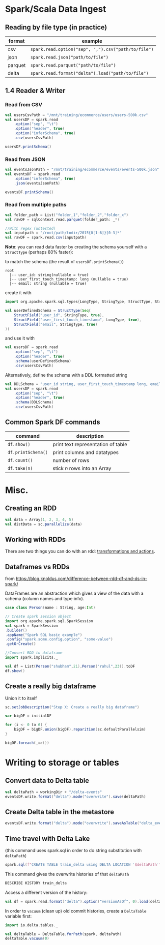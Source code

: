 # Spark/Scala Data Ingest

## Reading by file type (in practice)

| format  | example                                             |
|---------|-----------------------------------------------------|
| csv     | `spark.read.option("sep", ",").csv("path/to/file")` |
| json    | `spark.read.json("path/to/file")`                   |
| parquet | `spark.read.parquet("path/to/file")`                |
| delta   | `spark.read.format("delta").load("path/to/file")`   |

## 1.4 Reader & Writer
### Read from CSV
```scala
val usersCsvPath = "/mnt/training/ecommerce/users/users-500k.csv"
val usersDF = spark.read
	.option("sep", "\t")
	.option("header", true)
	.option("inferSchema", true)
	.csv(usersCsvPath)

usersDF.printSchema()
```

### Read from JSON
```scala
val eventsJsonPath = "/mnt/training/ecommerce/events/events-500k.json"
val eventsDF = spark.read
	.option("inferSchema", true)
	.json(eventsJsonPath)

eventsDF.printSchema()
```

### Read from multiple paths
```scala
val folder_path = List("folder_1","folder_2","folder_x")
val rawDF = sqlContext.read.parquet(folder_path: _*)

//With regex (untested)
val inputpath = "/root/path/todir/2015{0[1-6]}[0-3]*"
val rawDF = spark.read.csv(inputpath)
```

**Note**: you can read data faster by creating the schema yourself with a `StructType` (perhaps
80% faster):

to match the schema (the result of `usersDF.printSchema()`)
```
root
  |-- user_id: string(nullable = true)
  |-- user_first_touch_timestamp: long (nullable = true)
  |-- email: string (nullable = true)
```

create it with
```scala
import org.apache.spark.sql.types{LongType, StringType, StructType, StructField}

val userDefinedSchema = StructType(Seq(
	StructField("user_id", StringType, true),
	StructField("user_first_touch_timestamp", LongType, true),
	StructField("email", StringType, true)
))
```

and use it with
```scala
val usersDF = spark.read
	.option("sep", "\t")
	.option("header", true)
	.schema(userDefinedSchema)
	.csv(usersCsvPath)
```

Alternatively, define the schema with a DDL formatted string
```scala
val DDLSchema = "user_id string, user_first_touch_timestamp long, email string"
val usersDF = spark.read
	.option("sep", "\t")
	.option("header", true)
	.schema(DDLSchema)
	.csv(usersCsvPath)
```

## Common Spark DF commands

| command            | description                        |
| ----------------   | -----------                        |
| `df.show()`        | print text representation of table |
| `df.printSchema()` | print columns and datatypes        |
| `df.count()`       | number of rows                     |
| `df.take(n)`       | stick _n_ rows into an Array       |

# Misc.
## Creating an RDD
```scala
val data = Array(1, 2, 3, 4, 5)
val distData = sc.parallelize(data)
```

## Working with RDDs
There are two things you can do with an rdd: [transformations and actions](https://spark.apache.org/docs/2.1.0/programming-guide.html#transformations). 

## Dataframes vs RDDs
from https://blog.knoldus.com/difference-between-rdd-df-and-ds-in-spark/

DataFrames are an abstraction which gives a view of the data with a schema (column names and type info).

```scala
case class Person(name : String, age:Int)

// Create spark session object
import org.apache.spark.sql.SparkSession
val spark = SparkSession
.builder()
.appName("Spark SQL basic example")
.config("spark.some.config.option", "some-value")
.getOrCreate()

//Convert RDD to dataframe
import spark.implicits._

val df = List(Person("shubham",21),Person("rahul",23)).toDF
df.show()
```

## Create a really big dataframe
Union it to itself
```scala
sc.setJobDescription("Step X: Create a really big dataframe")

var bigDF = initialDF

for (i <- 0 to 6) {
	bigDF = bigDF.union(bigDF).reparition(sc.defaultParallelsim)
}

bigDF.foreach(_=>())
```

# Writing to storage or tables

## Convert data to Delta table
```scala
val deltaPath = workingDir + "/delta-events"
eventsDF.write.format("delta").mode("overwrite").save(deltaPath)
```

## Create Delta table in the metastore
```scala
eventsDF.write.format("delta").mode("overwrite").saveAsTable("delta_events")
```

## Time travel with Delta Lake
(this command uses spark.sql in order to do string substitution with `deltaPath`)
```scala
spark.sql(f"CREATE TABLE train_delta using DELTA LOCATION '$deltaPath'")
```

This command gives the overwrite histories of that `deltaPath`
```sql
DESCRIBE HISTORY train_delta
```

Access a different version of the history:
```scala
val df = spark.read.format("delta").option("versionAsOf", 0).load(deltaPath)
```

In order to `vacuum` (clean up) old commit histories, create a `DeltaTable` variable first:
```scala
import io.delta.tables._

val deltaTable = DeltaTable.forPath(spark, deltaPath)
deltaTable.vacuum(0)
```
